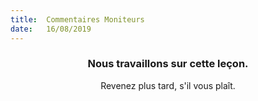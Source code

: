 ```yaml
---
title:  Commentaires Moniteurs
date:   16/08/2019
---
```


### <center>Nous travaillons sur cette leçon.</center>
<center>Revenez plus tard, s'il vous plaît.</center>